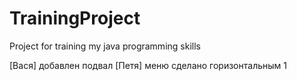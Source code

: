 # TrainingProject
Project for training my java programming skills

[Вася] добавлен подвал
[Петя] меню сделано горизонтальным 1
